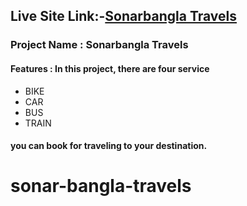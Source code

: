 ## Live Site Link:-[Sonarbangla Travels](https://sonarbangla-travels.netlify.app)
### Project Name : Sonarbangla Travels

#### Features : In this project, there are four service
 * BIKE
 * CAR
 * BUS
 * TRAIN
#### you can book for traveling to your destination.



# sonar-bangla-travels
